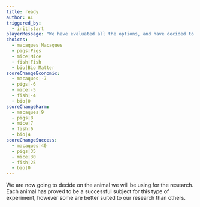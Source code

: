 ```yaml
---
title: ready
author: AL
triggered_by:
  - init|start
playerMessage: "We have evaluated all the options, and have decided to go with:"
choices:
  - macaques|Macaques
  - pigs|Pigs
  - mice|Mice
  - fish|Fish
  - bio|Bio Matter
scoreChangeEconomic: 
  - macaques|-7
  - pigs|-6
  - mice|-5
  - fish|-4
  - bio|0
scoreChangeHarm: 
  - macaques|9
  - pigs|8
  - mice|7
  - fish|6
  - bio|4
scoreChangeSuccess: 
  - macaques|40
  - pigs|35
  - mice|30
  - fish|25
  - bio|0
---
```


We are now going to decide on the animal we will be using for the research. Each animal has proved to be a successful subject for this type of experiment, however some are better suited to our research than others.
